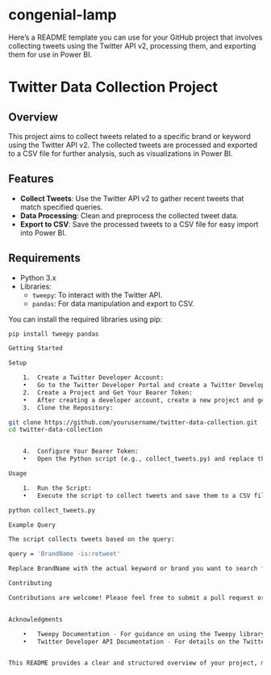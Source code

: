 # congenial-lamp

Here’s a README template you can use for your GitHub project that involves collecting tweets using the Twitter API v2, processing them, and exporting them for use in Power BI.

# Twitter Data Collection Project

## Overview

This project aims to collect tweets related to a specific brand or keyword using the Twitter API v2. The collected tweets are processed and exported to a CSV file for further analysis, such as visualizations in Power BI.

## Features

- **Collect Tweets**: Use the Twitter API v2 to gather recent tweets that match specified queries.
- **Data Processing**: Clean and preprocess the collected tweet data.
- **Export to CSV**: Save the processed tweets to a CSV file for easy import into Power BI.

## Requirements

- Python 3.x
- Libraries:
  - `tweepy`: To interact with the Twitter API.
  - `pandas`: For data manipulation and export to CSV.
  
You can install the required libraries using pip:

```bash
pip install tweepy pandas

Getting Started

Setup

	1.	Create a Twitter Developer Account:
	•	Go to the Twitter Developer Portal and create a Twitter Developer account.
	2.	Create a Project and Get Your Bearer Token:
	•	After creating a developer account, create a new project and generate your Bearer Token. Make sure your app has permissions to read tweets.
	3.	Clone the Repository:

git clone https://github.com/yourusername/twitter-data-collection.git
cd twitter-data-collection


	4.	Configure Your Bearer Token:
	•	Open the Python script (e.g., collect_tweets.py) and replace the placeholder for bearer_token with your actual Bearer Token.

Usage

	1.	Run the Script:
	•	Execute the script to collect tweets and save them to a CSV file.

python collect_tweets.py

Example Query

The script collects tweets based on the query:

query = 'BrandName -is:retweet'

Replace BrandName with the actual keyword or brand you want to search for.

Contributing

Contributions are welcome! Please feel free to submit a pull request or open an issue if you find any bugs or have suggestions for improvements.


Acknowledgments

	•	Tweepy Documentation - For guidance on using the Tweepy library.
	•	Twitter Developer API Documentation - For details on the Twitter API v2.


This README provides a clear and structured overview of your project, making it easier for others to understand and contribute.
